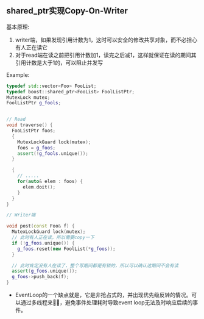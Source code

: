 
## shared_ptr实现Copy-On-Writer

基本原理:

1. writer端，如果发现引用计数为1，这时可以安全的修改共享对象，而不必担心有人正在读它
2. 对于read端在读之前把引用计数加1，读完之后减1，这样就保证在读的期间其引用计数是大于1的，可以阻止并发写

Example:

```cpp
typedef std::vector<Foo> FooList;
typedef boost::shared_ptr<FooList> FoolListPtr;
MutexLock mutex;
FoolListPtr g_fools;


// Read
void traverse() {
  FooListPtr foos;
  {
    MutexLockGuard lock(mutex);
    foos = g_foos;
    assert(!g_fools.unique());
  }

  {
    // .....
    for(auto& elem : foos) {
      elem.doit();
    }
  }
}

// Writer端

void post(const Foo& f) {
  MutexLockGuard lock(mutex);
  // 此时有人正在读，所以需要copy一下
  if (!g_foos.unique()) {
    g_foos.reset(new FoolList(*g_foos));
  }

  // 此时肯定没有人在读了，整个写期间都是有锁的，所以可以确认这期间不会有读
  assert(g_foos.unique());
  g_foos->push_back(f);
}
```


* EventLoop的一个缺点就是，它是非抢占式的，并出现优先级反转的情况。可以通过多线程来💁‍♂️，避免事件处理耗时导致event loop无法及时响应后续的事件。
